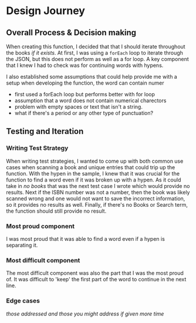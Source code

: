 # Design Journey

## Overall Process & Decision making


When creating this function, I decided that that I should iterate throughout the books *if it exists*. 
At first, I was using a `forEach` loop to iterate through the JSON, but this does not perform as well as a for loop. A key component that I knew I had to check was for continuing words with hypens. 

I also established some assumptions that could help provide me with a setup when developing the function, the word can contain numer


- first used a forEach loop but performs better with for loop
- assumption that a word does not contain numerical charectors
- problem with empty spaces or text that isn't a string. 
- what if there's a period or any other type of punctuation?




## Testing and Iteration


### Writing Test Strategy

When writing test strategies, I wanted to come up with both common use cases when scanning a book and unique entries that could trip up the function. With the hypen in the sample, I knew that it was crucial for the function to find a word even if it was broken up with a hypen. As it could take in *no books* that was the next test case I wrote which would provide no results. Next if the ISBN number was not a number, then the book was likely scanned wrong and one would not want to save the incorrect information, so it provides no results as well. Finally, if there's no Books or Search term, the function should still provide no result. 

### Most proud component

I was most proud that it was able to find a word even if a hypen is separating it. 

### Most difficult component

The most difficult component was also the part that I was the most proud of. It was difficult to 'keep' the first part of the word to continue in the next line. 


### Edge cases

*those addressed and those you might address if given more time*